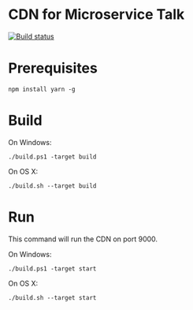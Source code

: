 # CDN for Microservice Talk
[![Build status](https://ci.appveyor.com/api/projects/status/9agr7n6m4s07bp5w/branch/master?svg=true)](https://ci.appveyor.com/project/lehmamic/cdn/branch/master)

# Prerequisites
```
npm install yarn -g
```

# Build
On Windows:
```
./build.ps1 -target build
```

On OS X:
```
./build.sh --target build
```

# Run
This command will run the CDN on port 9000.

On Windows:
```
./build.ps1 -target start
```

On OS X:
```
./build.sh --target start
```
